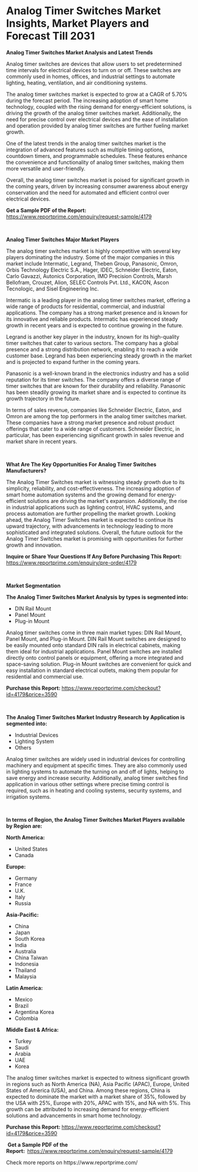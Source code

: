 <p><h1>Analog Timer Switches Market Insights, Market Players and Forecast Till 2031</h1></p><p><strong>Analog Timer Switches Market Analysis and Latest Trends</strong></p>
<p><p>Analog timer switches are devices that allow users to set predetermined time intervals for electrical devices to turn on or off. These switches are commonly used in homes, offices, and industrial settings to automate lighting, heating, ventilation, and air conditioning systems.</p><p>The analog timer switches market is expected to grow at a CAGR of 5.70% during the forecast period. The increasing adoption of smart home technology, coupled with the rising demand for energy-efficient solutions, is driving the growth of the analog timer switches market. Additionally, the need for precise control over electrical devices and the ease of installation and operation provided by analog timer switches are further fueling market growth.</p><p>One of the latest trends in the analog timer switches market is the integration of advanced features such as multiple timing options, countdown timers, and programmable schedules. These features enhance the convenience and functionality of analog timer switches, making them more versatile and user-friendly.</p><p>Overall, the analog timer switches market is poised for significant growth in the coming years, driven by increasing consumer awareness about energy conservation and the need for automated and efficient control over electrical devices.</p></p>
<p><strong>Get a Sample PDF of the Report:&nbsp;</strong> <a href="https://www.reportprime.com/enquiry/request-sample/4179">https://www.reportprime.com/enquiry/request-sample/4179</a></p>
<p>&nbsp;</p>
<p><strong>Analog Timer Switches Major Market Players</strong></p>
<p><p>The analog timer switches market is highly competitive with several key players dominating the industry. Some of the major companies in this market include Intermatic, Legrand, Theben Group, Panasonic, Omron, Orbis Technology Electric S.A., Hager, IDEC, Schneider Electric, Eaton, Carlo Gavazzi, Autonics Corporation, IMO Precision Controls, Marsh Bellofram, Crouzet, Alion, SELEC Controls Pvt. Ltd., KACON, Ascon Tecnologic, and Sisel Engineering Inc.</p><p>Intermatic is a leading player in the analog timer switches market, offering a wide range of products for residential, commercial, and industrial applications. The company has a strong market presence and is known for its innovative and reliable products. Intermatic has experienced steady growth in recent years and is expected to continue growing in the future.</p><p>Legrand is another key player in the industry, known for its high-quality timer switches that cater to various sectors. The company has a global presence and a strong distribution network, enabling it to reach a wide customer base. Legrand has been experiencing steady growth in the market and is projected to expand further in the coming years.</p><p>Panasonic is a well-known brand in the electronics industry and has a solid reputation for its timer switches. The company offers a diverse range of timer switches that are known for their durability and reliability. Panasonic has been steadily growing its market share and is expected to continue its growth trajectory in the future.</p><p>In terms of sales revenue, companies like Schneider Electric, Eaton, and Omron are among the top performers in the analog timer switches market. These companies have a strong market presence and robust product offerings that cater to a wide range of customers. Schneider Electric, in particular, has been experiencing significant growth in sales revenue and market share in recent years.</p></p>
<p>&nbsp;</p>
<p><strong>What Are The Key Opportunities For Analog Timer Switches Manufacturers?</strong></p>
<p><p>The Analog Timer Switches market is witnessing steady growth due to its simplicity, reliability, and cost-effectiveness. The increasing adoption of smart home automation systems and the growing demand for energy-efficient solutions are driving the market's expansion. Additionally, the rise in industrial applications such as lighting control, HVAC systems, and process automation are further propelling the market growth. Looking ahead, the Analog Timer Switches market is expected to continue its upward trajectory, with advancements in technology leading to more sophisticated and integrated solutions. Overall, the future outlook for the Analog Timer Switches market is promising with opportunities for further growth and innovation.</p></p>
<p><strong>Inquire or Share Your Questions If Any Before Purchasing This Report:</strong> <a href="https://www.reportprime.com/enquiry/pre-order/4179">https://www.reportprime.com/enquiry/pre-order/4179</a></p>
<p>&nbsp;</p>
<p><strong>Market Segmentation</strong></p>
<p><strong>The Analog Timer Switches Market Analysis by types is segmented into:</strong></p>
<p><ul><li>DIN Rail Mount</li><li>Panel Mount</li><li>Plug-in Mount</li></ul></p>
<p><p>Analog timer switches come in three main market types: DIN Rail Mount, Panel Mount, and Plug-in Mount. DIN Rail Mount switches are designed to be easily mounted onto standard DIN rails in electrical cabinets, making them ideal for industrial applications. Panel Mount switches are installed directly onto control panels or equipment, offering a more integrated and space-saving solution. Plug-in Mount switches are convenient for quick and easy installation in standard electrical outlets, making them popular for residential and commercial use.</p></p>
<p><strong>Purchase this Report:&nbsp;</strong><a href="https://www.reportprime.com/checkout?id=4179&price=3590">https://www.reportprime.com/checkout?id=4179&price=3590</a></p>
<p>&nbsp;</p>
<p><strong>The Analog Timer Switches Market Industry Research by Application is segmented into:</strong></p>
<p><ul><li>Industrial Devices</li><li>Lighting System</li><li>Others</li></ul></p>
<p><p>Analog timer switches are widely used in industrial devices for controlling machinery and equipment at specific times. They are also commonly used in lighting systems to automate the turning on and off of lights, helping to save energy and increase security. Additionally, analog timer switches find application in various other settings where precise timing control is required, such as in heating and cooling systems, security systems, and irrigation systems.</p></p>
<p>&nbsp;</p>
<p><strong>In terms of Region, the Analog Timer Switches Market Players available by Region are:</strong></p>
<p>
    <p> <strong> North America: </strong>
        <ul>
            <li>United States</li>
            <li>Canada</li>
        </ul>
        </p> 
    <p> <strong> Europe: </strong>
        <ul>
            <li>Germany</li>
            <li>France</li>
            <li>U.K.</li>
            <li>Italy</li>
            <li>Russia</li>
        </ul>
        </p> 
    <p> <strong> Asia-Pacific: </strong>
        <ul>
            <li>China</li>
            <li>Japan</li>
            <li>South Korea</li>
            <li>India</li>
            <li>Australia</li>
            <li>China Taiwan</li>
            <li>Indonesia</li>
            <li>Thailand</li>
            <li>Malaysia</li>
        </ul>
        </p> 
    <p> <strong> Latin America: </strong>
        <ul>
            <li>Mexico</li>
            <li>Brazil</li>
            <li>Argentina Korea</li>
            <li>Colombia</li>
        </ul>
        </p> 
    <p> <strong> Middle East & Africa: </strong>
        <ul>
            <li>Turkey</li>
            <li>Saudi</li>
            <li>Arabia</li>
            <li>UAE</li>
            <li>Korea</li>
        </ul>
    </p>
    </p>
<p><p>The analog timer switches market is expected to witness significant growth in regions such as North America (NA), Asia Pacific (APAC), Europe, United States of America (USA), and China. Among these regions, China is expected to dominate the market with a market share of 35%, followed by the USA with 25%, Europe with 20%, APAC with 15%, and NA with 5%. This growth can be attributed to increasing demand for energy-efficient solutions and advancements in smart home technology.</p></p>
<p><strong>Purchase this Report: </strong><a href="https://www.reportprime.com/checkout?id=4179&price=3590">https://www.reportprime.com/checkout?id=4179&price=3590</a></p>
<p>&nbsp;<strong>Get a Sample PDF of the Report:&nbsp;&nbsp;</strong><a href="https://www.reportprime.com/enquiry/request-sample/4179">https://www.reportprime.com/enquiry/request-sample/4179</a></p>
<p><strong></strong></p>
<p>Check more reports on https://www.reportprime.com/</p>